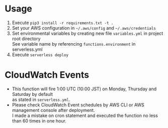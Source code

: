 # Usage
1. Execute `pip3 install -r requirements.txt -t .`
2. Set your AWS configuration in `~/.aws/config` and `~/.aws/credentials`
3. Set environmental variables by creating new file `variables.yml` in project root directory  
   See variable name by referencing `functions.environment` in serverless.yml
4. Execute `serverless deploy`

# CloudWatch Events
- This function will fire 1:00 UTC (10:00 JST) on Monday, Thursday and Saturday by default  
  as stated in `serverless.yml`.
- Please check CloudWatch Event schedules by AWS CLI or AWS management console after deployment.  
  I made a mistake on cron statement and executed the function no less than 60 times in one hour.

